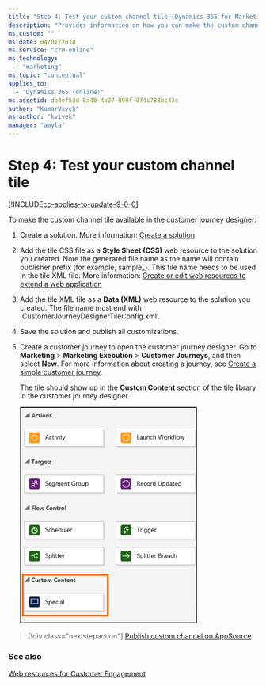 ```yaml
---
title: "Step 4: Test your custom channel tile (Dynamics 365 for Marketing Developer Guide) | MicrosoftDocs"
description: "Provides information on how you can make the custom channel tile available in the customer journey designer in Dynamics 365 for Marketing."
ms.custom: ""
ms.date: 04/01/2018
ms.service: "crm-online"
ms.technology: 
  - "marketing"
ms.topic: "conceptual"
applies_to: 
  - "Dynamics 365 (online)"
ms.assetid: db4ef53d-8a48-4b27-899f-8f4c788bc43c
author: "KumarVivek"
ms.author: "kvivek"
manager: "amyla"
---
```

# Step 4: Test your custom channel tile

[!INCLUDE[cc-applies-to-update-9-0-0](../../includes/cc_applies_to_update_9_0_0.md)]

To make the custom channel tile available in the customer journey designer:

1. Create a solution. More information: [Create a solution](../../customize/create-solution.md)
2. Add the tile CSS file as a **Style Sheet (CSS)** web resource to the solution you created. Note the generated file name as the name will contain publisher prefix (for example, sample_). This file name needs to be used in the tile XML file. More information: [Create or edit web resources to extend a web application](../../customize/create-edit-web-resources.md)
3. Add the tile XML file as a **Data (XML)** web resource to the solution you created. The file name must end with 'CustomerJourneyDesignerTileConfig.xml’.
4. Save the solution and publish all customizations.
5. Create a customer journey to open the customer journey designer. Go to **Marketing** > **Marketing Execution** > **Customer Journeys**, and then select **New**. For more information about creating a journey, see [Create a simple customer journey](../../marketing/create-simple-customer-journey.md).
    
    The tile should show up in the **Custom Content** section of the tile library in the customer journey designer.

    ![Custom Content tiles](../media/marketing-custom-channel-tile.png)


> [!div class="nextstepaction"]
> [Publish custom channel on AppSource](publish-custom-channel-appsource.md)

### See also

[Web resources for Customer Engagement](../../developer/web-resources.md)



  